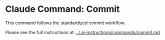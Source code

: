 # Claude Command: Commit

This command follows the standardized commit workflow.

Please see the full instructions at: [../.ai-instructions/commands/commit.md](../.ai-instructions/commands/commit.md)